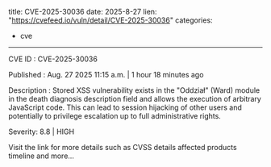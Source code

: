 
title: CVE-2025-30036
date: 2025-8-27
lien: "https://cvefeed.io/vuln/detail/CVE-2025-30036"
categories:
  - cve
---

CVE ID : CVE-2025-30036

Published :  Aug. 27
2025
11:15 a.m. | 1 hour
18 minutes ago

Description : Stored XSS vulnerability exists in the "Oddział" (Ward) module
in the death diagnosis description field
and allows the execution of arbitrary JavaScript code. This can lead to session hijacking of other users and potentially to privilege escalation up to full administrative rights.

Severity: 8.8 | HIGH

Visit the link for more details
such as CVSS details
affected products
timeline
and more...
